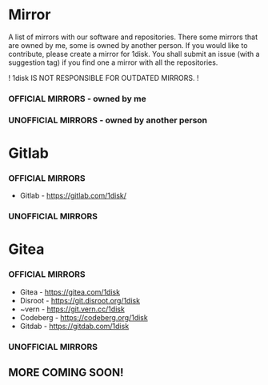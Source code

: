 # Mirror
A list of mirrors with our software and repositories.
There some mirrors that are owned by me, some is owned by another person.
If you would like to contribute, please create a mirror for 1disk. You shall submit an issue (with a suggestion tag) if you find one a mirror with all the repositories.

! 1disk IS NOT RESPONSIBLE FOR OUTDATED MIRRORS. !

### OFFICIAL MIRRORS - owned by me
### UNOFFICIAL MIRRORS - owned by another person

# Gitlab
### OFFICIAL MIRRORS
- Gitlab - https://gitlab.com/1disk/

### UNOFFICIAL MIRRORS

# Gitea
### OFFICIAL MIRRORS
- Gitea - https://gitea.com/1disk
- Disroot - https://git.disroot.org/1disk
- ~vern - https://git.vern.cc/1disk
- Codeberg - https://codeberg.org/1disk
- Gitdab - https://gitdab.com/1disk

### UNOFFICIAL MIRRORS

## MORE COMING SOON!
